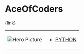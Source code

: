 # AceOfCoders 

{link}
<table>
<tr>
<td>

![Hero Picture](hero.png?raw=true "Hero Picture")

</td>
<td>
<ul>
<li>

[PYTHON](AceOfCoders.py)

</li>
</td>
</tr>
<table>